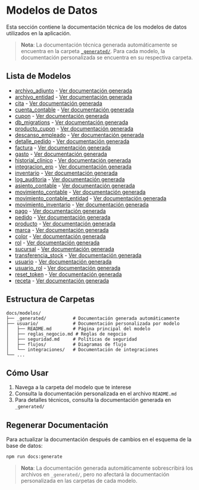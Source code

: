 # Modelos de Datos

Esta sección contiene la documentación técnica de los modelos de datos utilizados en la aplicación.

> **Nota**: La documentación técnica generada automáticamente se encuentra en la carpeta [`_generated/`](./_generated/).
> Para cada modelo, la documentación personalizada se encuentra en su respectiva carpeta.

## Lista de Modelos

- [archivo_adjunto](./archivo_adjunto/) - [Ver documentación generada](./_generated/archivo_adjunto.md)
- [archivo_entidad](./archivo_entidad/) - [Ver documentación generada](./_generated/archivo_entidad.md)
- [cita](./cita/) - [Ver documentación generada](./_generated/cita.md)
- [cuenta_contable](./cuenta_contable/) - [Ver documentación generada](./_generated/cuenta_contable.md)
- [cupon](./cupon/) - [Ver documentación generada](./_generated/cupon.md)
- [db_migrations](./db_migrations/) - [Ver documentación generada](./_generated/db_migrations.md)
- [producto_cupon](./producto_cupon/) - [Ver documentación generada](./_generated/producto_cupon.md)
- [descanso_empleado](./descanso_empleado/) - [Ver documentación generada](./_generated/descanso_empleado.md)
- [detalle_pedido](./detalle_pedido/) - [Ver documentación generada](./_generated/detalle_pedido.md)
- [factura](./factura/) - [Ver documentación generada](./_generated/factura.md)
- [gasto](./gasto/) - [Ver documentación generada](./_generated/gasto.md)
- [historial_clinico](./historial_clinico/) - [Ver documentación generada](./_generated/historial_clinico.md)
- [integracion_erp](./integracion_erp/) - [Ver documentación generada](./_generated/integracion_erp.md)
- [inventario](./inventario/) - [Ver documentación generada](./_generated/inventario.md)
- [log_auditoria](./log_auditoria/) - [Ver documentación generada](./_generated/log_auditoria.md)
- [asiento_contable](./asiento_contable/) - [Ver documentación generada](./_generated/asiento_contable.md)
- [movimiento_contable](./movimiento_contable/) - [Ver documentación generada](./_generated/movimiento_contable.md)
- [movimiento_contable_entidad](./movimiento_contable_entidad/) - [Ver documentación generada](./_generated/movimiento_contable_entidad.md)
- [movimiento_inventario](./movimiento_inventario/) - [Ver documentación generada](./_generated/movimiento_inventario.md)
- [pago](./pago/) - [Ver documentación generada](./_generated/pago.md)
- [pedido](./pedido/) - [Ver documentación generada](./_generated/pedido.md)
- [producto](./producto/) - [Ver documentación generada](./_generated/producto.md)
- [marca](./marca/) - [Ver documentación generada](./_generated/marca.md)
- [color](./color/) - [Ver documentación generada](./_generated/color.md)
- [rol](./rol/) - [Ver documentación generada](./_generated/rol.md)
- [sucursal](./sucursal/) - [Ver documentación generada](./_generated/sucursal.md)
- [transferencia_stock](./transferencia_stock/) - [Ver documentación generada](./_generated/transferencia_stock.md)
- [usuario](./usuario/) - [Ver documentación generada](./_generated/usuario.md)
- [usuario_rol](./usuario_rol/) - [Ver documentación generada](./_generated/usuario_rol.md)
- [reset_token](./reset_token/) - [Ver documentación generada](./_generated/reset_token.md)
- [receta](./receta/) - [Ver documentación generada](./_generated/receta.md)

## Estructura de Carpetas

```
docs/modelos/
├── _generated/          # Documentación generada automáticamente
├── usuario/             # Documentación personalizada por modelo
│   ├── README.md        # Página principal del modelo
│   ├── reglas_negocio.md # Reglas de negocio
│   ├── seguridad.md     # Políticas de seguridad
│   ├── flujos/          # Diagramas de flujo
│   └── integraciones/   # Documentación de integraciones
└── ...
```

## Cómo Usar

1. Navega a la carpeta del modelo que te interese
2. Consulta la documentación personalizada en el archivo `README.md`
3. Para detalles técnicos, consulta la documentación generada en `_generated/`

## Regenerar Documentación

Para actualizar la documentación después de cambios en el esquema de la base de datos:

```bash
npm run docs:generate
```

> **Nota**: La documentación generada automáticamente sobrescribirá los archivos en `_generated/`, pero no afectará la documentación personalizada en las carpetas de cada modelo.
